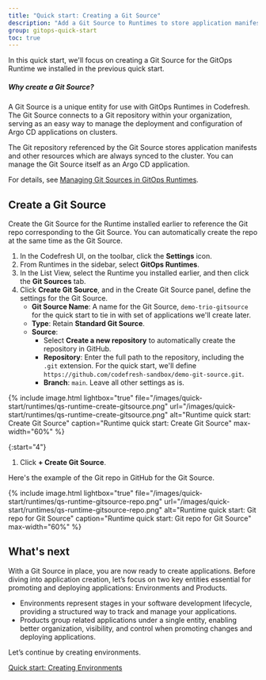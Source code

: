 ```yaml
---
title: "Quick start: Creating a Git Source"
description: "Add a Git Source to Runtimes to store application manifests"
group: gitops-quick-start
toc: true
---
```


In this quick start, we'll focus on creating a Git Source for the GitOps Runtime we installed in the previous quick start. 

##### Why create a Git Source?
A Git Source is a unique entity for use with GitOps Runtimes in Codefresh.  
The Git Source connects to a Git repository within your organization, serving as an easy way to manage the deployment and configuration of Argo CD applications on clusters.  

The Git repository referenced by the Git Source stores application manifests and other resources which are always synced to the cluster. You can manage the Git Source itself as an Argo CD application.

For details, see [Managing Git Sources in GitOps Runtimes]({{site.baseurl}}/docs/gitops-quick-start/products/). 



## Create a Git Source
Create the Git Source for the Runtime installed earlier to reference the Git repo corresponding to the Git Source. 
You can automatically create the repo at the same time as the Git Source.

1. In the Codefresh UI, on the toolbar, click the **Settings** icon.
1. From Runtimes in the sidebar, select **GitOps Runtimes**.
1. In the List View, select the Runtime you installed earlier, and then click the **Git Sources** tab.  
1. Click **Create Git Source**, and in the Create Git Source panel, define the settings for the Git Source.  
    * **Git Source Name**: A name for the Git Source, `demo-trio-gitsource` for the quick start to tie in with set of applications we'll create later.
    * **Type**: Retain **Standard Git Source**.
    * **Source**: 
      * Select **Create a new repository** to automatically create the repository in GitHub.
      * **Repository**: Enter the full path to the repository, including the `.git` extension. For the quick start, we'll define `https://github.com/codefresh-sandbox/demo-git-source.git`.
      * **Branch**: `main`.
  Leave all other settings as is.



  {% include 
	image.html 
	lightbox="true" 
	file="/images/quick-start/runtimes/qs-runtime-create-gitsource.png" 
	url="/images/quick-start/runtimes/qs-runtime-create-gitsource.png" 
	alt="Runtime quick start: Create Git Source" 
	caption="Runtime quick start: Create Git Source"
    max-width="60%" 
%}


{:start="4"}
1. Click **+ Create Git Source**.

Here's the example of the Git repo in GitHub for the Git Source. 

  {% include 
	image.html 
	lightbox="true" 
	file="/images/quick-start/runtimes/qs-runtime-gitsource-repo.png" 
	url="/images/quick-start/runtimes/qs-runtime-gitsource-repo.png" 
	alt="Runtime quick start: Git repo for Git Source" 
	caption="Runtime quick start: Git repo for Git Source"
    max-width="60%" 
%}

## What's next
With a Git Source in place, you are now ready to create applications. Before diving into application creation, let’s focus on two key entities essential for promoting and deploying applications: Environments and Products.

* Environments represent stages in your software development lifecycle, providing a structured way to track and manage your applications.
* Products group related applications under a single entity, enabling better organization, visibility, and control when promoting changes and deploying applications.

Let’s continue by creating environments.

[Quick start: Creating Environments]({{site.baseurl}}/docs/gitops-quick-start/quick-start-gitops-environments/)

